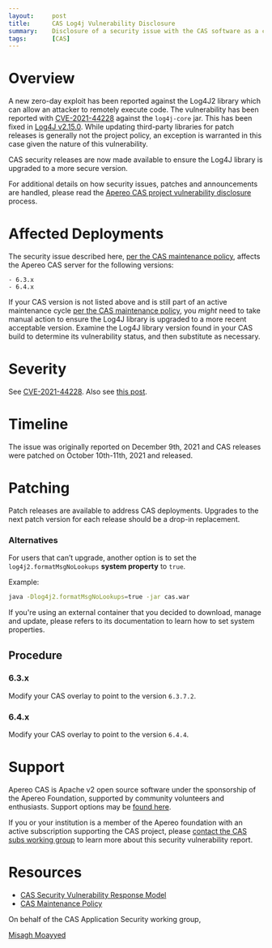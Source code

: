 ```yaml
---
layout:     post
title:      CAS Log4j Vulnerability Disclosure
summary:    Disclosure of a security issue with the CAS software as a consumer of the Log4j logging framework.
tags:       [CAS]
---
```


# Overview

A new zero-day exploit has been reported against the Log4J2 library which can allow an attacker to remotely execute code. The vulnerability has been reported with [CVE-2021-44228](https://nvd.nist.gov/vuln/detail/CVE-2021-44228) against the `log4j-core` jar. This has been fixed in [Log4J v2.15.0](https://repo1.maven.org/maven2/org/apache/logging/log4j/log4j-core/2.15.0/). While updating third-party libraries for patch releases is generally not the project policy, an exception is warranted in this case given the nature of this vulnerability.

CAS security releases are now made available to ensure the Log4J library is upgraded to a more secure version.

For additional details on how security issues, patches and announcements are handled, please read the [Apereo CAS project vulnerability disclosure](https://apereo.github.io/cas/developer/Sec-Vuln-Response.html) process.

# Affected Deployments

The security issue described here, [per the CAS maintenance policy](https://apereo.github.io/cas/developer/Maintenance-Policy.html), affects the Apereo CAS server for the following versions:

```
- 6.3.x
- 6.4.x
```

If your CAS version is not listed above and is still part of an active maintenance cycle [per the CAS maintenance policy](https://apereo.github.io/cas/developer/Maintenance-Policy.html), you *might* need to take manual action to ensure the Log4J library is upgraded to a more recent acceptable version. Examine the Log4J library version found in your CAS build to determine its vulnerability status, and then substitute as necessary.

# Severity

See [CVE-2021-44228](https://nvd.nist.gov/vuln/detail/CVE-2021-44228). Also see [this post](https://www.lunasec.io/docs/blog/log4j-zero-day/).

# Timeline

The issue was originally reported on December 9th, 2021 and CAS releases were patched on October 10th-11th, 2021 and released.

# Patching

Patch releases are available to address CAS deployments. Upgrades to the next patch version for each release should be a drop-in replacement.

### Alternatives

For users that can’t upgrade, another option is to set the `log4j2.formatMsgNoLookups` **system property** to `true`. 

Example:

```bash
java -Dlog4j2.formatMsgNoLookups=true -jar cas.war
```

If you're using an external container that you decided to download, manage and update, please refers to its documentation to learn how to set system properties.

## Procedure

### 6.3.x

Modify your CAS overlay to point to the version `6.3.7.2`.

### 6.4.x

Modify your CAS overlay to point to the version `6.4.4`.

# Support

Apereo CAS is Apache v2 open source software under the sponsorship of the Apereo Foundation, supported by community volunteers and enthusiasts. Support options may be [found here](https://apereo.github.io/cas/Support.html).

If you or your institution is a member of the Apereo foundation with an active subscription supporting the CAS project, please [contact the CAS subs working group](https://apereo.github.io/cas/Mailing-Lists.html) to learn more about this security vulnerability report.

# Resources

* [CAS Security Vulnerability Response Model](https://apereo.github.io/cas/developer/Sec-Vuln-Response.html)
* [CAS Maintenance Policy](https://apereo.github.io/cas/developer/Maintenance-Policy.html)

On behalf of the CAS Application Security working group,

[Misagh Moayyed](https://fawnoos.com)